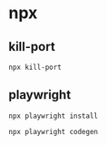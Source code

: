 # npx
## kill-port
```
npx kill-port
```
## playwright
```
npx playwright install
```
```
npx playwright codegen
```
